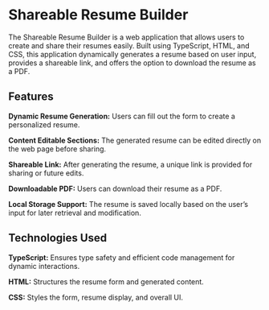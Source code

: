 # Shareable Resume Builder
The Shareable Resume Builder is a web application that allows users to create and share their resumes easily. Built using TypeScript, HTML, and CSS, this application dynamically generates a resume based on user input, provides a shareable link, and offers the option to download the resume as a PDF.

## Features
**Dynamic Resume Generation:** Users can fill out the form to create a personalized resume.

**Content Editable Sections:** The generated resume can be edited directly on the web page before sharing.


**Shareable Link:** After generating the resume, a unique link is provided for sharing or future edits.

**Downloadable PDF:** Users can download their resume as a PDF.

**Local Storage Support:** The resume is saved locally based on the user’s input for later retrieval and modification.

## Technologies Used

**TypeScript:** Ensures type safety and efficient code management for dynamic interactions.

**HTML:** Structures the resume form and generated content.

**CSS:** Styles the form, resume display, and overall UI.
